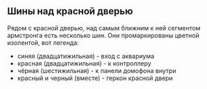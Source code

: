 ## Шины над красной дверью
 Рядом с красной дверью, над самым ближним к ней сегментом армстронга есть несколько шин.
 Они промаркированы цветной изолентой, вот легенда:
 - синяя (двадцатижильная) - вход с аквариума
 - красная (двадцатижильная) - к контроллеру
 - чёрная (шестижильная) - к панели домофона внутри
 - красный и черный (вместе) - геркон красной двери
